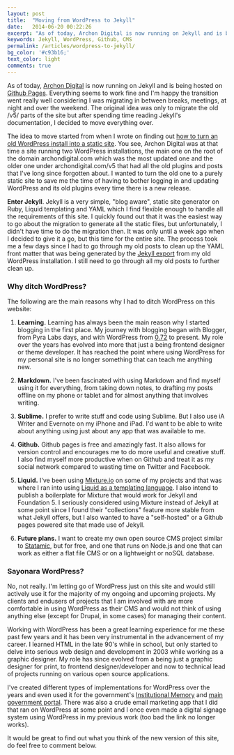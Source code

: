 ```yaml
---
layout: post
title:  "Moving from WordPress to Jekyll"
date:   2014-06-20 00:22:26
excerpt: "As of today, Archon Digital is now running on Jekyll and is being hosted on Github Pages. Everything seems to work fine and I'm happy the transition went really well considering I was migrating in between breaks, meetings, at night and over the weekend. The original idea was only to migrate the old /v5/ parts of the site but after spending time reading Jekyll's documentation, I decided to move everything over."
keywords: Jekyll, WordPress, Github, CMS
permalink: /articles/wordpress-to-jekyll/
bg_color: '#c93b16;'
text_color: light
comments: true
---
```

<p class="lead">As of today, <a href="http://archondigital.com">Archon Digital</a> is now running on Jekyll and is being hosted on <a href="https://pages.github.com/">Github Pages</a>. Everything seems to work fine and I'm happy the transition went really well considering I was migrating in between breaks, meetings, at night and over the weekend. The original idea was only to migrate the old /v5/ parts of the site but after spending time reading Jekyll's documentation, I decided to move everything over.</p>

The idea to move started from when I wrote on finding out [how to turn an old WordPress install into a static site][7]. You see, Archon Digital was at that time a site running two WordPress installations, the main one on the root of the domain archondigital.com which was the most updated one and the older one under archondigital.com/v5 that had all the old plugins and posts that I've long since forgotten about. I wanted to turn the old one to a purely static site to save me the time of having to bother logging in and updating WordPress and its old plugins every time there is a new release.

**Enter Jekyll**. Jekyll is a very simple, "blog aware", static site generator on Ruby, Liquid templating and YAML which I find flexible enough to handle all the requirements of this site. I quickly found out that it was the easiest way to go about the migration to generate all the static files, but unfortunately, I didn't have time to do the migration then. It was only until a week ago when I decided to give it a go, but this time for the entire site. The process took me a few days since I had to go through my old posts to clean up the YAML front matter that was being generated by the [Jekyll export][3] from my old WordPress installation. I still need to go through all my old posts to further clean up.

### Why ditch WordPress?

The following are the main reasons why I had to ditch WordPress on this website:

1.	**Learning.** Learning has always been the main reason why I started blogging in the first place. My journey with blogging began with Blogger, from Pyra Labs days, and with WordPress from [0.72][6] to present. My role over the years has evolved into more that just a being frontend designer or theme developer. It has reached the point where using WordPress for my personal site is no longer something that can teach me anything new. 

2. 	**Markdown.** I've been fascinated with using Markdown and find myself using it for everything, from taking down notes, to drafting my posts offline on my phone or tablet and for almost anything that involves writing. 

3. 	**Sublime.** I prefer to write stuff and code using Sublime. But I also use iA Writer and Evernote on my iPhone and iPad. I'd want to be able to write about anything using just about any app that was available to me.

4.	**Github.** Github pages is free and amazingly fast. It also allows for version control and encourages me to do more useful and creative stuff. I also find myself more productive when on Github and treat it as my social network compared to wasting time on Twitter and Facebook.

5.	**Liquid.** I've been using [Mixture.io][9] on some of my projects and that was where I ran into using [Liquid as a templating language][10]. I also intend to publish a boilerplate for Mixture that would work for Jekyll and Foundation 5. I seriously considered using Mixture instead of Jekyll at some point since I found their "collections" feature more stable from what Jekyll offers, but I also wanted to have a "self-hosted" or a Github pages powered site that made use of Jekyll.

6.	**Future plans.** I want to create my own open source CMS project similar to [Statamic][8], but for free, and one that runs on Node.js and one that can work as either a flat file CMS or on a lightweight or noSQL database.

### Sayonara WordPress?

No, not really. I'm letting go of WordPress just on this site and would still actively use it for the majority of my ongoing and upcoming projects. My clients and endusers of projects that I am involved with are more comfortable in using WordPress as their CMS and would not think of using anything else (except for Drupal, in some cases) for managing their content.

Working with WordPress has been a great learning experience for me these past few years and it has been very instrumental in the advancement of my career. I learned HTML in the late 90's while in school, but only started to delve into serious web design and development in 2003 while working as a graphic designer. My role has since evolved from a being just a graphic designer for print, to frontend designer/developer and now to technical lead of projects running on various open source applications. 

I've created different types of implementations for WordPress over the years and even used it for the government's [Institutional Memory][4] and [main government portal][4]. There was also a crude email marketing app that I did that ran on WordPress at some point and I once even made a digital signage system using WordPress in my previous work (too bad the link no longer works).

It would be great to find out what you think of the new version of this site, do feel free to comment below.


[1]: http://archondigital.com
[2]: https://github.com/benbalter/wordpress-to-jekyll-exporter
[3]: https://pages.github.com/
[4]: http://www.gov.ph
[5]: http://malacanang.gov.ph
[6]: http://wordpress.org/news/2003/10/072-final-version-available/
[7]: http://archondigital.com/question-how-to-convert-an-old-wordpress-install-to-a-purely-static-html-website-1737/
[8]: http://www.statamic.com/
[9]: http://mixture.io/
[10]: http://liquidmarkup.org/
